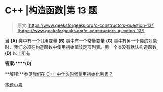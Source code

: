 # C++ |构造函数|第 13 题

> 原文:[https://www.geeksforgeeks.org/c-constructors-question-13/](https://www.geeksforgeeks.org/c-constructors-question-13/)

当
**(A)** 类中有一个引用变量
**(B)** 类中有一个常量变量
**(C)** 类中有另一个类的对象时，我们必须在构造函数中使用初始值设定项列表。另一个类没有默认构造函数。
**(D)** 以上所有

**答案:****(D)**

**解释:**参见[我们在 C++ 中什么时候使用初始化列表？](https://www.geeksforgeeks.org/when-do-we-use-initializer-list-in-c/)

[本题小考](https://www.geeksforgeeks.org/quiz-corner-gq/)
